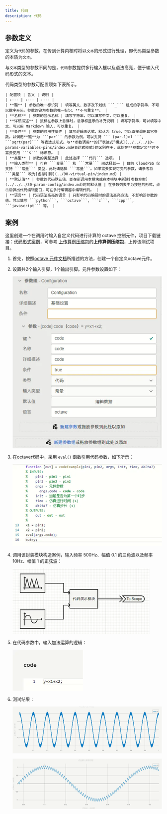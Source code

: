 ```yaml
---
title: 代码
description: 代码
---
```


## 参数定义

定义为```代码```的参数，在传到计算内核时将以```文本```的形式进行处理，即代码类型参数的本质为```文本```。

与```文本```类型的参数不同的是，```代码```参数提供多行输入框以及语法高亮，便于输入代码形式的文本。

代码类型的参数可配置项如下表所示。

    | 配置项 | 含义 | 说明 |
    | :--- | :--- | :--- | 
    | **键** | 参数的唯一标识符 | 填写英文、数字及下划线 ```_``` 组成的字符串，不可以数字开头。参数的键为参数的唯一标识，**不可重复**。 | 
    | **名称** | 参数的显示名称 | 填写字符串，可以填写中文，可以重复。 | 
    | **详细描述** | 鼠标在参数上悬浮时，悬浮框显示的补充说明 | 填写字符串，可以填写中文，可以用 Markdown 输入，可以重复。 |
    | **条件** | 参数的可用性条件 | 填写逻辑表达式，默认为 true，可以直接调用其它参数。以调用**键**为 ```par``` 的参数为例，可以支持 ``` (par-1)>1 ```, ```sqrt(par)``` 等表达式形式。与**参数调用**的[“表达式”模式](../../../10-params-variables-pins/index.md#表达式模式)的区别在于，此处在**参数定义**时不需要使用 ```$``` 标识符。 |
    | **类型** | 参数的类型选择 | 此处选择 ```代码``` 选项。 |
    | **输入类型** | 可在 ```变量``` 和 ```常量``` 间选择其一 | 目前 CloudPSS 仅支持 ```常量``` 类型，此处请选择 ```常量```。如果需要实现可变的参数，请参考将 ```类型``` 改为[虚拟引脚](../90-virtual-pin/index.md) |
    | **默认值** | 参数的代码默认值，即在新调用本模块或在本模块中新建[参数方案](../../../30-param-config/index.md)时的默认值 | 在参数列表中为按钮的形式，点击后弹出代码编辑窗口，可在多行编辑器中编辑代码。 |
    | **语言** | 代码语法高亮的语言 | 只影响代码编辑时的语法高亮方法，不影响该参数的值。可以填写 ```python```, ```octave```, ```c```, ```cpp```, ```javascript``` 等。 |

## 案例

这里创建一个在调用时输入自定义代码进行计算的 octave 控制元件，项目下载链接：[代码形式案例](./model-code-example.zip)，可参考 [上传算例压缩包](../../../../../../50-user-center/30-cloudpss-apps/10-simstudio-cloud-space/index.md#项目管理)的**上传算例压缩包**，上传该测试项目。

1. 首先，按照[octave 元件文档](../../../../../../20-emtlab/50-emts/50-user-defined/10-octave-control/index.md)所描述的方法，创建一个自定义octave元件。

2. 设置共2个输入引脚，1个输出引脚。元件参数设置如下：

    ![参数设置示意](image.png)

3. 在octave代码中，采用 ```eval()``` 函数引用代码参数，如下所示：

    ![octave 代码](image-1.png)

4. 调用该封装模块构造案例，输入频率 500Hz、幅值 0.1 的三角波以及频率 10Hz、幅值 1 的正弦波：

    ![测试案例](image-2.png)

5. 在代码参数中，输入加法运算的逻辑：

    ![代码参数](image-3.png)

6. 测试结果：

    ![测试结果](image-4.png)

    ![测试结果放大](image-5.png)
